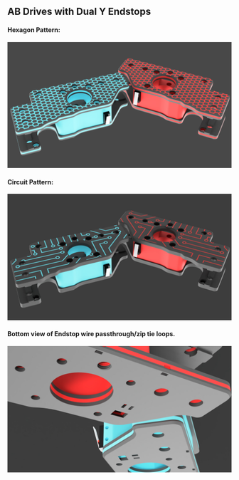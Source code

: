 ## AB Drives with Dual Y Endstops

#### Hexagon Pattern:
![AB_Drives_Hexagon_Top](https://github.com/ExaltedStudios/Voron-Tridex-Mods---Idex/blob/main/Images/Tridex_AB_Idlers_-_Y_switch1.jpg?raw=false)
#### Circuit Pattern:
![AB_Drives_Circuit_Top](https://github.com/ExaltedStudios/Voron-Tridex-Mods---Idex/blob/main/Images/Tridex_AB_Idlers_-_Y_switch_circuit.jpg?raw=false)
#### Bottom view of Endstop wire passthrough/zip tie loops. 
![AB_Drives_Bottom](https://github.com/ExaltedStudios/Voron-Tridex-Mods---Idex/blob/main/Images/Tridex_AB_Idlers_-_Y_switch2.jpg?raw=false)
